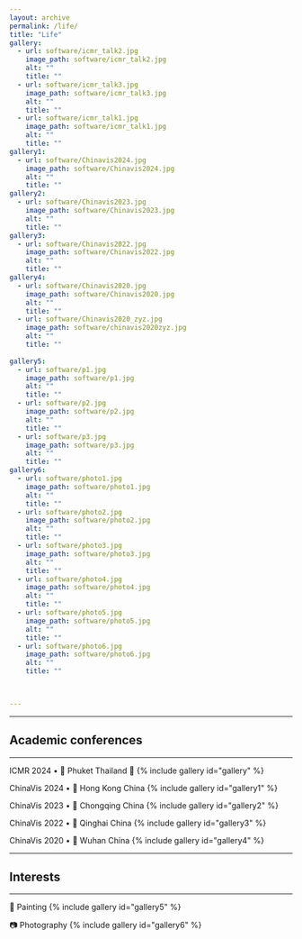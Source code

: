 ```yaml
---
layout: archive
permalink: /life/
title: "Life"
gallery:
  - url: software/icmr_talk2.jpg
    image_path: software/icmr_talk2.jpg
    alt: ""
    title: ""
  - url: software/icmr_talk3.jpg
    image_path: software/icmr_talk3.jpg
    alt: ""
    title: ""
  - url: software/icmr_talk1.jpg
    image_path: software/icmr_talk1.jpg
    alt: ""
    title: ""
gallery1:
  - url: software/Chinavis2024.jpg
    image_path: software/Chinavis2024.jpg
    alt: ""
    title: ""
gallery2:
  - url: software/Chinavis2023.jpg
    image_path: software/Chinavis2023.jpg
    alt: ""
    title: ""
gallery3:
  - url: software/Chinavis2022.jpg
    image_path: software/Chinavis2022.jpg
    alt: ""
    title: ""
gallery4:
  - url: software/Chinavis2020.jpg
    image_path: software/Chinavis2020.jpg
    alt: ""
    title: ""
  - url: software/Chinavis2020_zyz.jpg
    image_path: software/chinavis2020zyz.jpg
    alt: ""
    title: ""
  
gallery5:
  - url: software/p1.jpg
    image_path: software/p1.jpg
    alt: ""
    title: ""
  - url: software/p2.jpg
    image_path: software/p2.jpg
    alt: ""
    title: ""
  - url: software/p3.jpg
    image_path: software/p3.jpg
    alt: ""
    title: ""
gallery6:
  - url: software/photo1.jpg
    image_path: software/photo1.jpg
    alt: ""
    title: ""
  - url: software/photo2.jpg
    image_path: software/photo2.jpg
    alt: ""
    title: ""
  - url: software/photo3.jpg
    image_path: software/photo3.jpg
    alt: ""
    title: ""
  - url: software/photo4.jpg
    image_path: software/photo4.jpg
    alt: ""
    title: ""
  - url: software/photo5.jpg
    image_path: software/photo5.jpg
    alt: ""
    title: ""
  - url: software/photo6.jpg
    image_path: software/photo6.jpg
    alt: ""
    title: ""

  

---
```



***
## Academic conferences
***

ICMR 2024 • 📍 Phuket Thailand 🌴
{% include gallery id="gallery" %}

ChinaVis 2024 • 📍 Hong Kong China
{% include gallery id="gallery1" %}

ChinaVis 2023 • 📍 Chongqing China
{% include gallery id="gallery2" %}

ChinaVis 2022 • 📍 Qinghai China
{% include gallery id="gallery3" %}

ChinaVis 2020 • 📍 Wuhan China
{% include gallery id="gallery4" %}

***
## Interests
***

🎨 Painting
{% include gallery id="gallery5" %}

📷 Photography
{% include gallery id="gallery6" %}





